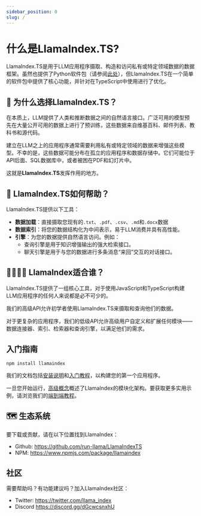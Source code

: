 ```yaml
---
sidebar_position: 0
slug: /
---
```


# 什么是LlamaIndex.TS?

LlamaIndex.TS是用于LLM应用程序摄取、构造和访问私有或特定领域数据的数据框架。虽然也提供了Python软件包（请参阅[此处](https://docs.llamaindex.ai/en/stable/)），但LlamaIndex.TS在一个简单的软件包中提供了核心功能，并针对在TypeScript中使用进行了优化。

## 🚀 为什么选择LlamaIndex.TS？

在本质上，LLM提供了人类和推断数据之间的自然语言接口。广泛可用的模型预先在大量公开可用的数据上进行了预训练，这些数据来自维基百科、邮件列表、教科书和源代码。

建立在LLM之上的应用程序通常需要利用私有或特定领域的数据来增强这些模型。不幸的是，这些数据可能分布在孤立的应用程序和数据存储中。它们可能位于API后面、SQL数据库中，或者被困在PDF和幻灯片中。

这就是**LlamaIndex.TS**发挥作用的地方。

## 🦙 LlamaIndex.TS如何帮助？

LlamaIndex.TS提供以下工具：

- **数据加载**：直接摄取您现有的`.txt`、`.pdf`、`.csv`、`.md`和`.docx`数据
- **数据索引**：将您的数据结构化为中间表示，易于LLM消费并具有高性能。
- **引擎**：为您的数据提供自然语言访问。例如：
  - 查询引擎是用于知识增强输出的强大检索接口。
  - 聊天引擎是用于与您的数据进行多条消息“来回”交互的对话接口。

## 👨‍👩‍👧‍👦 LlamaIndex适合谁？

LlamaIndex.TS提供了一组核心工具，对于使用JavaScript和TypeScript构建LLM应用程序的任何人来说都是必不可少的。

我们的高级API允许初学者使用LlamaIndex.TS来摄取和查询他们的数据。

对于更复杂的应用程序，我们的低级API允许高级用户自定义和扩展任何模块——数据连接器、索引、检索器和查询引擎，以满足他们的需求。

## 入门指南

`npm install llamaindex`

我们的文档包括[安装说明](./installation.md)和[入门教程](./starter.md)，以构建您的第一个应用程序。

一旦您开始运行，[高级概念](./concepts.md)概述了LlamaIndex的模块化架构。要获取更多实用示例，请浏览我们的[端到端教程](./end_to_end.md)。

## 🗺️ 生态系统

要下载或贡献，请在以下位置找到LlamaIndex：

- Github: https://github.com/run-llama/LlamaIndexTS
- NPM: https://www.npmjs.com/package/llamaindex

## 社区

需要帮助吗？有功能建议吗？加入LlamaIndex社区：

- Twitter: https://twitter.com/llama_index
- Discord https://discord.gg/dGcwcsnxhU
